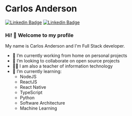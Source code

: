 # Carlos Anderson 

[![Linkedin Badge](https://img.shields.io/badge/-Github-black?style=flat-square&logo=Github&logoColor=white&link=https://github.com/karlscode)](https://github.com/karlscode)
[![Linkedin Badge](https://img.shields.io/badge/-LinkedIn-blue?style=flat-square&logo=Linkedin&logoColor=white&link=#)](#)

### Hi! 👋 Welcome to my profile

My name is Carlos Anderson and I'm Full Stack developer.

- 🔭 I’m currently working from home on personal projects
- 👯 I’m looking to collaborate on open source projects
- 👨‍🏫 I am also a teacher of information technology
- 🌱 I’m currently learning: 
  - NodeJS
  - ReactJS
  - React Native
  - TypeScript
  - Python
  - Software Architecture
  - Machine Learning

